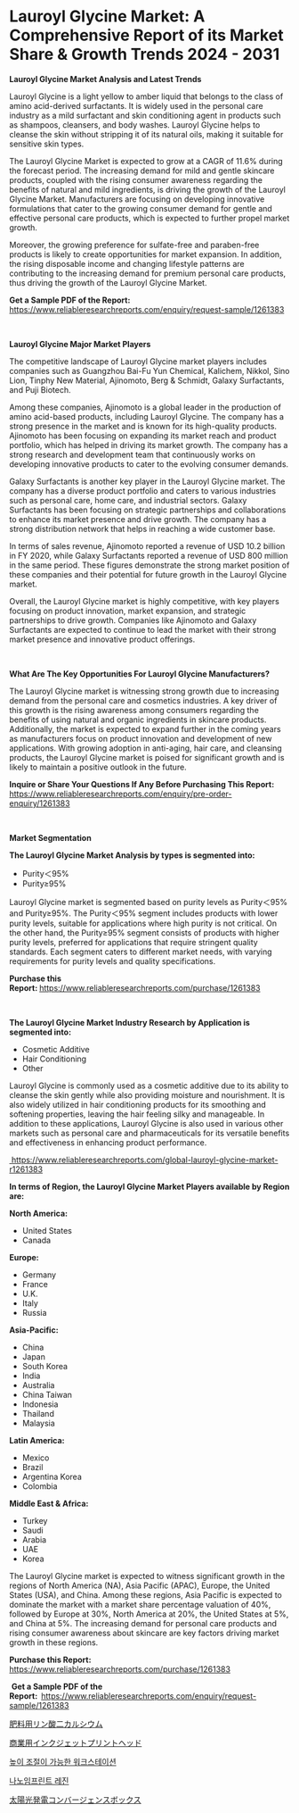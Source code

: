 <p><h1>Lauroyl Glycine Market: A Comprehensive Report of its Market Share & Growth Trends 2024 - 2031</h1></p><p><strong>Lauroyl Glycine Market Analysis and Latest Trends</strong></p>
<p><p>Lauroyl Glycine is a light yellow to amber liquid that belongs to the class of amino acid-derived surfactants. It is widely used in the personal care industry as a mild surfactant and skin conditioning agent in products such as shampoos, cleansers, and body washes. Lauroyl Glycine helps to cleanse the skin without stripping it of its natural oils, making it suitable for sensitive skin types.</p><p>The Lauroyl Glycine Market is expected to grow at a CAGR of 11.6% during the forecast period. The increasing demand for mild and gentle skincare products, coupled with the rising consumer awareness regarding the benefits of natural and mild ingredients, is driving the growth of the Lauroyl Glycine Market. Manufacturers are focusing on developing innovative formulations that cater to the growing consumer demand for gentle and effective personal care products, which is expected to further propel market growth.</p><p>Moreover, the growing preference for sulfate-free and paraben-free products is likely to create opportunities for market expansion. In addition, the rising disposable income and changing lifestyle patterns are contributing to the increasing demand for premium personal care products, thus driving the growth of the Lauroyl Glycine Market.</p></p>
<p><strong>Get a Sample PDF of the Report:&nbsp;</strong> <a href="https://www.reliableresearchreports.com/enquiry/request-sample/1261383">https://www.reliableresearchreports.com/enquiry/request-sample/1261383</a></p>
<p>&nbsp;</p>
<p><strong>Lauroyl Glycine Major Market Players</strong></p>
<p><p>The competitive landscape of Lauroyl Glycine market players includes companies such as Guangzhou Bai-Fu Yun Chemical, Kalichem, Nikkol, Sino Lion, Tinphy New Material, Ajinomoto, Berg & Schmidt, Galaxy Surfactants, and Puji Biotech. </p><p>Among these companies, Ajinomoto is a global leader in the production of amino acid-based products, including Lauroyl Glycine. The company has a strong presence in the market and is known for its high-quality products. Ajinomoto has been focusing on expanding its market reach and product portfolio, which has helped in driving its market growth. The company has a strong research and development team that continuously works on developing innovative products to cater to the evolving consumer demands.</p><p>Galaxy Surfactants is another key player in the Lauroyl Glycine market. The company has a diverse product portfolio and caters to various industries such as personal care, home care, and industrial sectors. Galaxy Surfactants has been focusing on strategic partnerships and collaborations to enhance its market presence and drive growth. The company has a strong distribution network that helps in reaching a wide customer base.</p><p>In terms of sales revenue, Ajinomoto reported a revenue of USD 10.2 billion in FY 2020, while Galaxy Surfactants reported a revenue of USD 800 million in the same period. These figures demonstrate the strong market position of these companies and their potential for future growth in the Lauroyl Glycine market.</p><p>Overall, the Lauroyl Glycine market is highly competitive, with key players focusing on product innovation, market expansion, and strategic partnerships to drive growth. Companies like Ajinomoto and Galaxy Surfactants are expected to continue to lead the market with their strong market presence and innovative product offerings.</p></p>
<p>&nbsp;</p>
<p><strong>What Are The Key Opportunities For Lauroyl Glycine Manufacturers?</strong></p>
<p><p>The Lauroyl Glycine market is witnessing strong growth due to increasing demand from the personal care and cosmetics industries. A key driver of this growth is the rising awareness among consumers regarding the benefits of using natural and organic ingredients in skincare products. Additionally, the market is expected to expand further in the coming years as manufacturers focus on product innovation and development of new applications. With growing adoption in anti-aging, hair care, and cleansing products, the Lauroyl Glycine market is poised for significant growth and is likely to maintain a positive outlook in the future.</p></p>
<p><strong>Inquire or Share Your Questions If Any Before Purchasing This Report:</strong> <a href="https://www.reliableresearchreports.com/enquiry/pre-order-enquiry/1261383">https://www.reliableresearchreports.com/enquiry/pre-order-enquiry/1261383</a></p>
<p>&nbsp;</p>
<p><strong>Market Segmentation</strong></p>
<p><strong>The Lauroyl Glycine Market Analysis by types is segmented into:</strong></p>
<p><ul><li>Purity＜95%</li><li>Purity≥95%</li></ul></p>
<p><p>Lauroyl Glycine market is segmented based on purity levels as Purity＜95% and Purity≥95%. The Purity＜95% segment includes products with lower purity levels, suitable for applications where high purity is not critical. On the other hand, the Purity≥95% segment consists of products with higher purity levels, preferred for applications that require stringent quality standards. Each segment caters to different market needs, with varying requirements for purity levels and quality specifications.</p></p>
<p><strong>Purchase this Report:&nbsp;</strong><a href="https://www.reliableresearchreports.com/purchase/1261383">https://www.reliableresearchreports.com/purchase/1261383</a></p>
<p>&nbsp;</p>
<p><strong>The Lauroyl Glycine Market Industry Research by Application is segmented into:</strong></p>
<p><ul><li>Cosmetic Additive</li><li>Hair Conditioning</li><li>Other</li></ul></p>
<p><p>Lauroyl Glycine is commonly used as a cosmetic additive due to its ability to cleanse the skin gently while also providing moisture and nourishment. It is also widely utilized in hair conditioning products for its smoothing and softening properties, leaving the hair feeling silky and manageable. In addition to these applications, Lauroyl Glycine is also used in various other markets such as personal care and pharmaceuticals for its versatile benefits and effectiveness in enhancing product performance.</p></p>
<p><a href="https://www.reliableresearchreports.com/global-lauroyl-glycine-market-r1261383">&nbsp;https://www.reliableresearchreports.com/global-lauroyl-glycine-market-r1261383</a></p>
<p><strong>In terms of Region, the Lauroyl Glycine Market Players available by Region are:</strong></p>
<p>
    <p> <strong> North America: </strong>
        <ul>
            <li>United States</li>
            <li>Canada</li>
        </ul>
        </p> 
    <p> <strong> Europe: </strong>
        <ul>
            <li>Germany</li>
            <li>France</li>
            <li>U.K.</li>
            <li>Italy</li>
            <li>Russia</li>
        </ul>
        </p> 
    <p> <strong> Asia-Pacific: </strong>
        <ul>
            <li>China</li>
            <li>Japan</li>
            <li>South Korea</li>
            <li>India</li>
            <li>Australia</li>
            <li>China Taiwan</li>
            <li>Indonesia</li>
            <li>Thailand</li>
            <li>Malaysia</li>
        </ul>
        </p> 
    <p> <strong> Latin America: </strong>
        <ul>
            <li>Mexico</li>
            <li>Brazil</li>
            <li>Argentina Korea</li>
            <li>Colombia</li>
        </ul>
        </p> 
    <p> <strong> Middle East & Africa: </strong>
        <ul>
            <li>Turkey</li>
            <li>Saudi</li>
            <li>Arabia</li>
            <li>UAE</li>
            <li>Korea</li>
        </ul>
    </p>
    </p>
<p><p>The Lauroyl Glycine market is expected to witness significant growth in the regions of North America (NA), Asia Pacific (APAC), Europe, the United States (USA), and China. Among these regions, Asia Pacific is expected to dominate the market with a market share percentage valuation of 40%, followed by Europe at 30%, North America at 20%, the United States at 5%, and China at 5%. The increasing demand for personal care products and rising consumer awareness about skincare are key factors driving market growth in these regions.</p></p>
<p><strong>Purchase this Report: </strong><a href="https://www.reliableresearchreports.com/purchase/1261383">https://www.reliableresearchreports.com/purchase/1261383</a></p>
<p>&nbsp;<strong>Get a Sample PDF of the Report:&nbsp;&nbsp;</strong><a href="https://www.reliableresearchreports.com/enquiry/request-sample/1261383">https://www.reliableresearchreports.com/enquiry/request-sample/1261383</a></p>
<p><strong></strong></p>
<p><p><a href="https://medium.com/@chelsealowe1964/%E5%8C%96%E5%AD%A6%E3%83%AA%E3%83%B3%E9%85%B8%E4%BA%8C%E3%82%AB%E3%83%AB%E3%82%B7%E3%82%A6%E3%83%A0%E8%82%A5%E6%96%99%E5%B8%82%E5%A0%B4%E3%81%AB%E3%81%8A%E3%81%91%E3%82%8B%E6%B7%B1%E3%81%84%E6%8E%98%E3%82%8A%E4%B8%8B%E3%81%92-%E3%81%9D%E3%81%AE%E3%83%88%E3%83%AC%E3%83%B3%E3%83%89-%E5%B8%82%E5%A0%B4%E3%82%BB%E3%82%B0%E3%83%A1%E3%83%B3%E3%83%86%E3%83%BC%E3%82%B7%E3%83%A7%E3%83%B3-%E7%AB%B6%E5%90%88%E5%88%86%E6%9E%90-dc11fb92d490">肥料用リン酸二カルシウム</a></p><p><a href="https://medium.com/@amal.rattrout/%E5%95%86%E7%94%A8%E3%82%A4%E3%83%B3%E3%82%AF%E3%82%B8%E3%82%A7%E3%83%83%E3%83%88%E3%83%97%E3%83%AA%E3%83%B3%E3%82%BF%E3%83%98%E3%83%83%E3%83%89%E3%81%AE%E5%B8%82%E5%A0%B4%E5%B1%95%E6%9C%9B%E3%81%8A%E3%82%88%E3%81%B32024%E5%B9%B4%E3%81%8B%E3%82%892031%E5%B9%B4%E3%81%BE%E3%81%A7%E3%81%AE%E4%BA%88%E6%B8%AC-4b30ecf5119b">商業用インクジェットプリントヘッド</a></p><p><a href="https://github.com/risastia4/Market-Research-Report-List-1/blob/main/3114261142409.md">높이 조절이 가능한 워크스테이션</a></p><p><a href="https://github.com/ThomasElmes2022/Market-Research-Report-List-1/blob/main/9416584142410.md">나노임프린트 레진</a></p><p><a href="https://github.com/marbadji/Market-Research-Report-List-2/blob/main/9151466136892.md">太陽光発電コンバージェンスボックス</a></p></p>